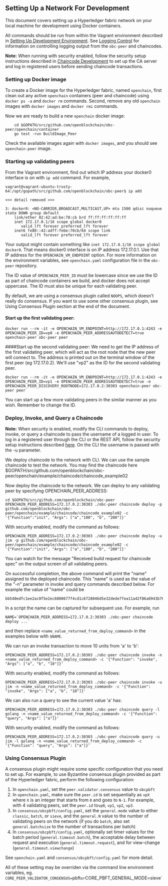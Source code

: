## Setting Up a Network For Development

This document covers setting up a Hyperledger fabric network on your local machine for development using Docker containers.

All commands should be run from within the Vagrant environment described in [Setting Up Development Environment](devenv.md).
See [Logging Control](logging-control.md) for information on controlling
logging output from the `obc-peer` and chaincodes.


**Note:** When running with security enabled, follow the security setup instructions described in [Chaincode Development](../API/SandboxSetup.md#security-setup-optional) to set up the CA server and log in registered users before sending chaincode transactions.

### Setting up Docker image
To create a Docker image for the Hyperledger fabric, named `openchain`,
first clean out any active `openchain` containers (peer and chaincode) using `docker ps -a` and `docker rm` commands. Second, remove any old `openchain` images with `docker images` and `docker rmi` commands.

Now we are ready to build a new `openchain` docker image:

```
    cd $GOPATH/src/github.com/openblockchain/obc-peer/openchain/container
    go test -run BuildImage_Peer
```

Check the available images again with `docker images`, and you should see `openchain-peer` image.

### Starting up validating peers
From the Vagrant environment, find out which IP address your docker0 interface is on with `ip add` command. For example,

```
vagrant@vagrant-ubuntu-trusty-64:/opt/gopath/src/github.com/openblockchain/obc-peer$ ip add

<<< detail removed >>>

3: docker0: <NO-CARRIER,BROADCAST,MULTICAST,UP> mtu 1500 qdisc noqueue state DOWN group default
    link/ether 02:42:ad:be:70:cb brd ff:ff:ff:ff:ff:ff
    inet 172.17.0.1/16 scope global docker0
       valid_lft forever preferred_lft forever
    inet6 fe80::42:adff:febe:70cb/64 scope link
       valid_lft forever preferred_lft forever
```

Your output might contain something like `inet 172.17.0.1/16 scope global docker0`. That means docker0 interface is on IP address 172.17.0.1. Use that IP address for the `OPENCHAIN_VM_ENDPOINT` option. For more information on the environment variables, see `openchain.yaml` configuration file in the `obc-peer` repository.

The ID value of `OPENCHAIN_PEER_ID` must be lowercase since we use the ID as part of chaincode containers we build, and docker does not accept uppercase. The ID must also be unique for each validating peer.

By default, we are using a consensus plugin called `NOOPS`, which doesn't really do consensus. If you want to use some other consensus plugin, see Using Consensus Plugin section at the end of the document.

#### Start up the first validating peer:

```
docker run --rm -it -e OPENCHAIN_VM_ENDPOINT=http://172.17.0.1:4243 -e OPENCHAIN_PEER_ID=vp0 -e OPENCHAIN_PEER_ADDRESSAUTODETECT=true openchain-peer obc-peer peer
```

####Start up the second validating peer:
We need to get the IP address of the first validating peer, which will act as the root node that the new peer will connect to. The address is printed out on the terminal window of the first peer (eg 172.17.0.2). We'll use "vp2" as the ID for the second validating peer.

```
docker run --rm -it -e OPENCHAIN_VM_ENDPOINT=http://172.17.0.1:4243 -e OPENCHAIN_PEER_ID=vp1 -e OPENCHAIN_PEER_ADDRESSAUTODETECT=true -e OPENCHAIN_PEER_DISCOVERY_ROOTNODE=172.17.0.2:30303 openchain-peer obc-peer peer
```

You can start up a few more validating peers in the similar manner as you wish. Remember to change the ID.

### Deploy, Invoke, and Query a Chaincode
**Note:** When security is enabled, modify the CLI commands to deploy, invoke, or query a chaincode to pass the username of a logged in user. To log in a registered user through the CLI or the REST API, follow the security setup instructions described [here](../API/SandboxSetup.md#note-on-security-functionality). On the CLI the username is passed with the -u parameter.

We deploy chaincode to the network with CLI. We can use the sample chaincode to test the network. You may find the chaincode here  $GOPATH/src/github.com/openblockchain/obc-peer/openchain/example/chaincode/chaincode_example02

Now deploy the chaincode to the network. We can deploy to any validating peer by specifying OPENCHAIN_PEER_ADDRESS:

```
cd $GOPATH/src/github.com/openblockchain/obc-peer
OPENCHAIN_PEER_ADDRESS=172.17.0.2:30303 ./obc-peer chaincode deploy -p github.com/openblockchain/obc-peer/openchain/example/chaincode/chaincode_example02 -c '{"Function":"init", "Args": ["a","100", "b", "200"]}'
```

With security enabled, modify the command as follows:

```
OPENCHAIN_PEER_ADDRESS=172.17.0.2:30303 ./obc-peer chaincode deploy -u jim -p github.com/openblockchain/obc-peer/openchain/example/chaincode/chaincode_example02 -c '{"Function":"init", "Args": ["a","100", "b", "200"]}'
```

You can watch for the message "Received build request for chaincode spec" on the output screen of all validating peers.

On successful completion, the above command will print the "name" assigned to the deployed chaincode. This "name" is used as the value of the "-n" parameter in invoke and query commands described below. For example the value of "name" could be

    bb540edfc1ee2ac0f5e2ec6000677f4cd1c6728046d5e32dede7fea11a42f86a6943b76a8f9154f4792032551ed320871ff7b7076047e4184292e01e3421889c

In a script the name can be captured for subsequent use. For example, run

    NAME=`OPENCHAIN_PEER_ADDRESS=172.17.0.2:30303 ./obc-peer chaincode deploy ...`

and then replace `<name_value_returned_from_deploy_command>` in the examples below with `$NAME`.

We can run an invoke transaction to move 10 units from 'a' to 'b':

```
OPENCHAIN_PEER_ADDRESS=172.17.0.2:30303 ./obc-peer chaincode invoke -n <name_value_returned_from_deploy_command> -c '{"Function": "invoke", "Args": ["a", "b", "10"]}'
```

With security enabled, modify the command as follows:

```
OPENCHAIN_PEER_ADDRESS=172.17.0.2:30303 ./obc-peer chaincode invoke -u jim -n <name_value_returned_from_deploy_command> -c '{"Function": "invoke", "Args": ["a", "b", "10"]}'
```

We can also run a query to see the current value 'a' has:

```
OPENCHAIN_PEER_ADDRESS=172.17.0.2:30303 ./obc-peer chaincode query -l golang -n <name_value_returned_from_deploy_command> -c '{"Function": "query", "Args": ["a"]}'
```

With security enabled, modify the command as follows:

```
OPENCHAIN_PEER_ADDRESS=172.17.0.2:30303 ./obc-peer chaincode query -u jim -l golang -n <name_value_returned_from_deploy_command> -c '{"Function": "query", "Args": ["a"]}'
```

### Using Consensus Plugin
A consensus plugin might require some specific configuration that you need to set up. For example, to use Byzantine consensus plugin provided as part of the Hyperledger fabric, perform the following configuration:

1. In `openchain.yaml`, set the `peer.validator.consensus` value to `obcpbft`
2. In `openchain.yaml`, make sure the `peer.id` is set sequentially as `vpX` where `X` is an integer that starts from `0` and goes to `N-1`. For example, with 4 validating peers, set the `peer.id` to`vp0`, `vp1`, `vp2`, `vp3`.
3. In `consensus/obcpbft/config.yaml`, set the `general.mode` value to either `classic`, `batch`, or `sieve`, and the `general.N` value to the number of validating peers on the network (if you do `batch`, also set `general.batchsize` to the number of transactions per batch)
4. In `consensus/obcpbft/config.yaml`, optionally set timer values for the batch period (`general.timeout.batch`), the acceptable delay between request and execution (`general.timeout.request`), and for view-change (`general.timeout.viewchange`)

See `openchain.yaml` and `consensus/obcpbft/config.yaml` for more detail.

All of these setting may be overriden via the command line environment variables, eg. `CORE_PEER_VALIDATOR_CONSENSUS=`pbft` or `CORE_PBFT_GENERAL_MODE=sieve`
